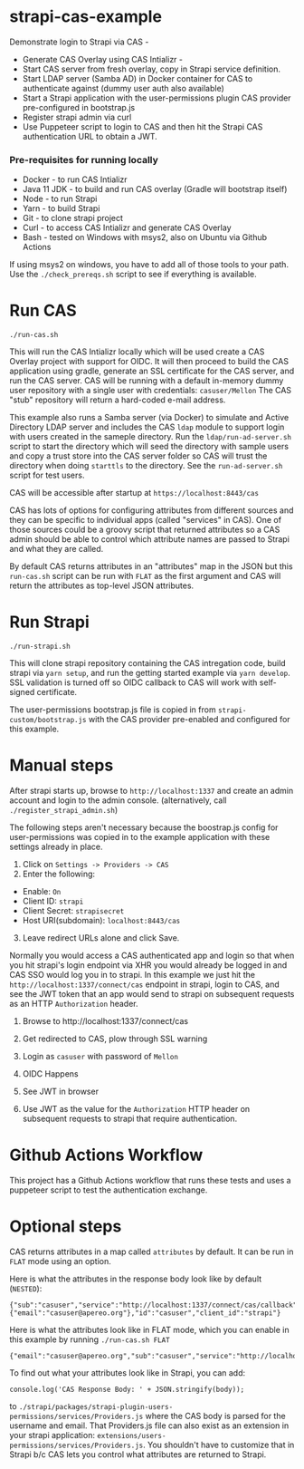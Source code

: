 # strapi-cas-example
Demonstrate login to Strapi via CAS - 
- Generate CAS Overlay using CAS Intializr -
- Start CAS server from fresh overlay, copy in Strapi service definition.
- Start LDAP server (Samba AD) in Docker container for CAS to authenticate against (dummy user auth also available)
- Start a Strapi application with the user-permissions plugin CAS provider pre-configured in bootstrap.js
- Register strapi admin via curl
- Use Puppeteer script to login to CAS and then hit the Strapi CAS authentication URL to obtain a JWT. 


### Pre-requisites for running locally
- Docker - to run CAS Intializr
- Java 11 JDK - to build and run CAS overlay (Gradle will bootstrap itself)
- Node - to run Strapi
- Yarn - to build Strapi
- Git - to clone strapi project
- Curl - to access CAS Intializr and generate CAS Overlay
- Bash - tested on Windows with msys2, also on Ubuntu via Github Actions

If using msys2 on windows, you have to add all of those tools to your path. 
Use the `./check_prereqs.sh` script to see if everything is available.


# Run CAS
```
./run-cas.sh
```
This will run the CAS Intializr locally which will be used create a CAS Overlay project with support for OIDC. 
It will then proceed to build the CAS application using gradle, generate an SSL certificate for the CAS server, and run the CAS server.
CAS will be running with a default in-memory dummy user repository with a single user with credentials: `casuser/Mellon`
The CAS "stub" repository will return a hard-coded e-mail address. 

This example also runs a Samba server (via Docker) to simulate and Active Directory LDAP server and includes the CAS `ldap` module to support login with users created in the sameple directory. Run the `ldap/run-ad-server.sh` script to start the directory which
will seed the directory with sample users and copy a trust store into the CAS server folder so CAS will trust the directory 
when doing `starttls` to the directory. See the `run-ad-server.sh` script for test users.

CAS will be accessible after startup at `https://localhost:8443/cas` 

CAS has lots of options for configuring attributes from different sources and they can be specific to individual apps
(called "services" in CAS). One of those sources could be a groovy script that returned attributes so a CAS admin should be 
able to control which attribute names are passed to Strapi and what they are called.

By default CAS returns attributes in an "attributes" map in the JSON but this `run-cas.sh` script can be run with `FLAT` as the 
first argument and CAS will return the attributes as top-level JSON attributes. 

# Run Strapi
```
./run-strapi.sh
```
This will clone strapi repository containing the CAS intregation code, build strapi via `yarn setup`, 
and run the getting started example via `yarn develop`. 
SSL validation is turned off so OIDC callback to CAS will work with self-signed certificate.

The user-permissions bootstrap.js file is copied in from `strapi-custom/bootstrap.js` with the CAS 
provider pre-enabled and configured for this example. 

# Manual steps
After strapi starts up, browse to `http://localhost:1337` and create an admin account and login to the admin console. (alternatively, call `./register_strapi_admin.sh`)

The following steps aren't necessary because the boostrap.js config for user-permissions was copied in 
to the example application with these settings already in place.

1. Click on `Settings -> Providers -> CAS`
2. Enter the following:
- Enable: `On`
- Client ID: `strapi`
- Client Secret: `strapisecret`
- Host URI(subdomain): `localhost:8443/cas`
3. Leave redirect URLs alone and click Save.

Normally you would access a CAS authenticated app and login so that when you hit strapi's login endpoint via XHR you 
would already be logged in and CAS SSO would log you in to strapi. 
In this example we just hit the `http://localhost:1337/connect/cas` endpoint in strapi, 
login to CAS, and see the JWT token that an app would send to strapi on subsequent requests as an HTTP `Authorization` header.

1. Browse to http://localhost:1337/connect/cas

2. Get redirected to CAS, plow through SSL warning

3. Login as `casuser` with password of `Mellon`

4. OIDC Happens

5. See JWT in browser

6. Use JWT as the value for the `Authorization` HTTP header on subsequent requests to strapi that require authentication. 

# Github Actions Workflow
This project has a Github Actions workflow that runs these tests and uses a puppeteer script to test the
authentication exchange.

# Optional steps
CAS returns attributes in a map called `attributes` by default. It can be run in `FLAT` mode using an option. 

Here is what the attributes in the response body look like by default (`NESTED`):
```
{"sub":"casuser","service":"http://localhost:1337/connect/cas/callback","auth_time":1615051264,"attributes":{"email":"casuser@apereo.org"},"id":"casuser","client_id":"strapi"}
```

Here is what the attributes look like in FLAT mode, which you can enable in this example by running `./run-cas.sh FLAT`
```
{"email":"casuser@apereo.org","sub":"casuser","service":"http://localhost:1337/connect/cas/callback","auth_time":1615052215,"id":"casuser","client_id":"strapi"}

```
To find out what your attributes look like in Strapi, you can add:
```
console.log('CAS Response Body: ' + JSON.stringify(body));
```
to `./strapi/packages/strapi-plugin-users-permissions/services/Providers.js` where the CAS body is parsed for the username and email. That Providers.js file can also exist as an extension in your strapi application: `extensions/users-permissions/services/Providers.js`. You shouldn't have to customize that in Strapi b/c CAS lets you control what attributes are returned to Strapi.
